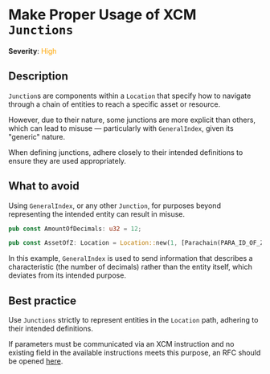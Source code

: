 # Make Proper Usage of XCM `Junctions`

**Severity**: <span style="color:orange;">High</span>

## Description

`Junction`s are components within a `Location` that specify how to navigate through a chain of entities to reach a specific asset or resource.

However, due to their nature, some junctions are more explicit than others, which can lead to misuse — particularly with `GeneralIndex`, given its "generic" nature.

When defining junctions, adhere closely to their intended definitions to ensure they are used appropriately.

## What to avoid

Using `GeneralIndex`, or any other `Junction`, for purposes beyond representing the intended entity can result in misuse.

```rust
pub const AmountOfDecimals: u32 = 12;

pub const AssetOfZ: Location = Location::new(1, [Parachain(PARA_ID_OF_Z), GeneralIndex(AmountOfDecimals.into())]);
```

In this example, `GeneralIndex` is used to send information that describes a characteristic (the number of decimals) rather than the entity itself, which deviates from its intended purpose.

## Best practice

Use `Junctions` strictly to represent entities in the `Location` path, adhering to their intended definitions.

If parameters must be communicated via an XCM instruction and no existing field in the available instructions meets this purpose, an RFC should be opened [here](https://github.com/polkadot-fellows/RFCs/).
